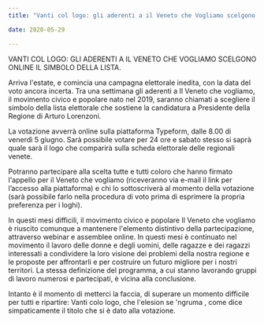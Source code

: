 ```yaml
---  
title: "Vanti col logo: gli aderenti a il Veneto che Vogliamo scelgono online il simbolo della lista"

date: 2020-05-29

---
```


VANTI COL LOGO: GLI ADERENTI A IL VENETO CHE VOGLIAMO SCELGONO ONLINE IL SIMBOLO DELLA LISTA.
 
Arriva l'estate, e comincia una campagna elettorale inedita, con la data del voto ancora incerta. Tra una settimana gli aderenti a Il Veneto che vogliamo, il movimento civico e popolare nato nel 2019, saranno chiamati a scegliere il simbolo della lista elettorale che sostiene la candidatura a Presidente della Regione di Arturo Lorenzoni.

La votazione avverrà online sulla piattaforma Typeform, dalle 8.00 di venerdì 5 giugno. Sarà possibile votare per 24 ore e sabato stesso si saprà quale sarà il logo che comparirà sulla scheda elettorale delle regionali venete.

Potranno partecipare alla scelta tutte e tutti coloro che hanno firmato l'appello per il Veneto che vogliamo (riceveranno via e-mail il link per l’accesso alla piattaforma) e chi lo sottoscriverà al momento della votazione (sarà possibile farlo nella procedura di voto prima di esprimere la propria preferenza per i loghi).

In questi mesi difficili, il movimento civico e popolare Il Veneto che vogliamo è riuscito comunque a mantenere l'elemento distintivo della partecipazione, attraverso webinar e assemblee online.  In questi mesi è continuato nel movimento il lavoro delle donne e degli uomini, delle ragazze e dei ragazzi interessati a condividere la loro visione dei problemi della nostra regione e le proposte per affrontarli e per costruire un futuro migliore per i nostri territori. La stessa definizione del programma, a cui stanno lavorando gruppi di lavoro numerosi e partecipati, è vicina alla conclusione.

Intanto è il momento di metterci la faccia, di superare un momento difficile per tutti e ripartire: Vanti colo logo, che l'elesion se 'ngruma , come dice simpaticamente il titolo che si è dato alla votazione. 
